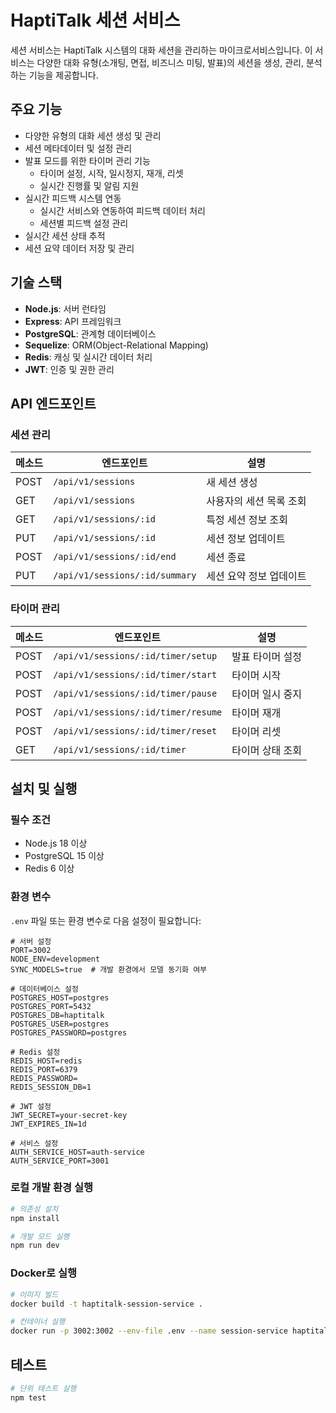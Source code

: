 # HaptiTalk 세션 서비스

세션 서비스는 HaptiTalk 시스템의 대화 세션을 관리하는 마이크로서비스입니다. 이 서비스는 다양한 대화 유형(소개팅, 면접, 비즈니스 미팅, 발표)의 세션을 생성, 관리, 분석하는 기능을 제공합니다.

## 주요 기능

- 다양한 유형의 대화 세션 생성 및 관리
- 세션 메타데이터 및 설정 관리
- 발표 모드를 위한 타이머 관리 기능
  - 타이머 설정, 시작, 일시정지, 재개, 리셋
  - 실시간 진행률 및 알림 지원
- 실시간 피드백 시스템 연동
  - 실시간 서비스와 연동하여 피드백 데이터 처리
  - 세션별 피드백 설정 관리
- 실시간 세션 상태 추적
- 세션 요약 데이터 저장 및 관리

## 기술 스택

- **Node.js**: 서버 런타임
- **Express**: API 프레임워크
- **PostgreSQL**: 관계형 데이터베이스
- **Sequelize**: ORM(Object-Relational Mapping)
- **Redis**: 캐싱 및 실시간 데이터 처리
- **JWT**: 인증 및 권한 관리

## API 엔드포인트

### 세션 관리

| 메소드 | 엔드포인트 | 설명 |
|-------|------------|------|
| POST | `/api/v1/sessions` | 새 세션 생성 |
| GET | `/api/v1/sessions` | 사용자의 세션 목록 조회 |
| GET | `/api/v1/sessions/:id` | 특정 세션 정보 조회 |
| PUT | `/api/v1/sessions/:id` | 세션 정보 업데이트 |
| POST | `/api/v1/sessions/:id/end` | 세션 종료 |
| PUT | `/api/v1/sessions/:id/summary` | 세션 요약 정보 업데이트 |

### 타이머 관리

| 메소드 | 엔드포인트 | 설명 |
|-------|------------|------|
| POST | `/api/v1/sessions/:id/timer/setup` | 발표 타이머 설정 |
| POST | `/api/v1/sessions/:id/timer/start` | 타이머 시작 |
| POST | `/api/v1/sessions/:id/timer/pause` | 타이머 일시 중지 |
| POST | `/api/v1/sessions/:id/timer/resume` | 타이머 재개 |
| POST | `/api/v1/sessions/:id/timer/reset` | 타이머 리셋 |
| GET | `/api/v1/sessions/:id/timer` | 타이머 상태 조회 |

## 설치 및 실행

### 필수 조건

- Node.js 18 이상
- PostgreSQL 15 이상
- Redis 6 이상

### 환경 변수

`.env` 파일 또는 환경 변수로 다음 설정이 필요합니다:

```
# 서버 설정
PORT=3002
NODE_ENV=development
SYNC_MODELS=true  # 개발 환경에서 모델 동기화 여부

# 데이터베이스 설정
POSTGRES_HOST=postgres
POSTGRES_PORT=5432
POSTGRES_DB=haptitalk
POSTGRES_USER=postgres
POSTGRES_PASSWORD=postgres

# Redis 설정
REDIS_HOST=redis
REDIS_PORT=6379
REDIS_PASSWORD=
REDIS_SESSION_DB=1

# JWT 설정
JWT_SECRET=your-secret-key
JWT_EXPIRES_IN=1d

# 서비스 설정
AUTH_SERVICE_HOST=auth-service
AUTH_SERVICE_PORT=3001
```

### 로컬 개발 환경 실행

```bash
# 의존성 설치
npm install

# 개발 모드 실행
npm run dev
```

### Docker로 실행

```bash
# 이미지 빌드
docker build -t haptitalk-session-service .

# 컨테이너 실행
docker run -p 3002:3002 --env-file .env --name session-service haptitalk-session-service
```

## 테스트

```bash
# 단위 테스트 실행
npm test
```